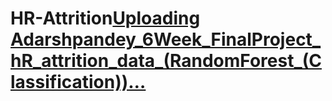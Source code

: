 # HR-Attrition[Uploading Adarshpandey_6Week_FinalProject_hR_attrition_data_(RandomForest_(Classification))…]()
